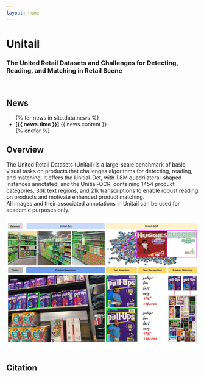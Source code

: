 ```yaml
---
layout: home
---
```

<div class="background">
  <div class="transbox">
    <h1>Unitail</h1>
    <h3>The United Retail Datasets and Challenges for Detecting, Reading, and Matching in Retail Scene</h3>
  </div>
</div>
<br>
<div>
  <h2>News</h2>
  <ul>
    {% for news in site.data.news %}
      <li>
        <b>[{{ news.time }}]</b>
        {{ news.content }}
      </li>
    {% endfor %}
  </ul>
</div>

<div>
  <h2>Overview</h2>
    <p>The United Retail Datasets (Unitail) is a large-scale benchmark of 
        basic visual tasks on products that challenges algorithms for detecting, 
        reading, and matching. It offers the Unitial-Det, with 1.8M quadrilateral-shaped 
        instances annotated; and the Unitial-OCR, containing 1454 product categories, 30k 
        text regions, and 21k transcriptions to enable robust reading on products and 
        motivate enhanced product matching.
        <br>
        All images and their associated annotations in Unitail can be used for academic purposes only.
    </p>
</div>

<img src='./assets/images/fig-unitailoverview.jpg'>


<div>
  <h2>Citation</h2>
  <pre>
    <code>
    </code>
  </pre>
</div>